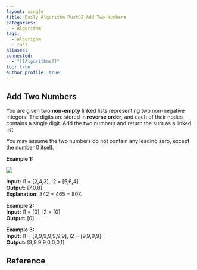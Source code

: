 ```yaml
---
layout: single
title: Daily Algorithm Rust02_Add Two Numbers
categories:
  - Algorithm
tags:
  - algorighm
  - rust
aliases: 
connected:
  - "[[Algorithms]]"
toc: true
author_profile: true
---
```

## Add Two Numbers
You are given two **non-empty** linked lists representing two non-negative integers. The digits are stored in **reverse order**, and each of their nodes contains a single digit. Add the two numbers and return the sum as a linked list.

You may assume the two numbers do not contain any leading zero, except the number 0 itself.

**Example 1:**

![](https://assets.leetcode.com/uploads/2020/10/02/addtwonumber1.jpg)

**Input:** l1 = [2,4,3], l2 = [5,6,4]<br/>
**Output:** [7,0,8]<br/>
**Explanation:** 342 + 465 = 807.

**Example 2:**<br/>
**Input:** l1 = [0], l2 = [0]<br/>
**Output:** [0]

**Example 3:**<br/>
**Input:** l1 = [9,9,9,9,9,9,9], l2 = [9,9,9,9] <br/>
**Output:** [8,9,9,9,0,0,0,1]







## Reference

